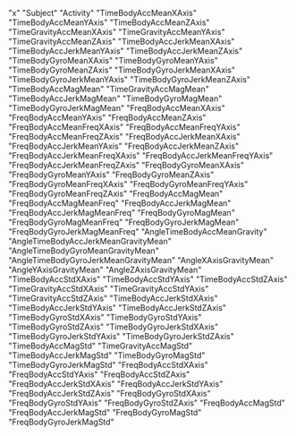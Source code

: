 "x"
"Subject"
"Activity"
"TimeBodyAccMeanXAxis"
"TimeBodyAccMeanYAxis"
"TimeBodyAccMeanZAxis"
"TimeGravityAccMeanXAxis"
"TimeGravityAccMeanYAxis"
"TimeGravityAccMeanZAxis"
"TimeBodyAccJerkMeanXAxis"
"TimeBodyAccJerkMeanYAxis"
"TimeBodyAccJerkMeanZAxis"
"TimeBodyGyroMeanXAxis"
"TimeBodyGyroMeanYAxis"
"TimeBodyGyroMeanZAxis"
"TimeBodyGyroJerkMeanXAxis"
"TimeBodyGyroJerkMeanYAxis"
"TimeBodyGyroJerkMeanZAxis"
"TimeBodyAccMagMean"
"TimeGravityAccMagMean"
"TimeBodyAccJerkMagMean"
"TimeBodyGyroMagMean"
"TimeBodyGyroJerkMagMean"
"FreqBodyAccMeanXAxis"
"FreqBodyAccMeanYAxis"
"FreqBodyAccMeanZAxis"
"FreqBodyAccMeanFreqXAxis"
"FreqBodyAccMeanFreqYAxis"
"FreqBodyAccMeanFreqZAxis"
"FreqBodyAccJerkMeanXAxis"
"FreqBodyAccJerkMeanYAxis"
"FreqBodyAccJerkMeanZAxis"
"FreqBodyAccJerkMeanFreqXAxis"
"FreqBodyAccJerkMeanFreqYAxis"
"FreqBodyAccJerkMeanFreqZAxis"
"FreqBodyGyroMeanXAxis"
"FreqBodyGyroMeanYAxis"
"FreqBodyGyroMeanZAxis"
"FreqBodyGyroMeanFreqXAxis"
"FreqBodyGyroMeanFreqYAxis"
"FreqBodyGyroMeanFreqZAxis"
"FreqBodyAccMagMean"
"FreqBodyAccMagMeanFreq"
"FreqBodyAccJerkMagMean"
"FreqBodyAccJerkMagMeanFreq"
"FreqBodyGyroMagMean"
"FreqBodyGyroMagMeanFreq"
"FreqBodyGyroJerkMagMean"
"FreqBodyGyroJerkMagMeanFreq"
"AngleTimeBodyAccMeanGravity"
"AngleTimeBodyAccJerkMeanGravityMean"
"AngleTimeBodyGyroMeanGravityMean"
"AngleTimeBodyGyroJerkMeanGravityMean"
"AngleXAxisGravityMean"
"AngleYAxisGravityMean"
"AngleZAxisGravityMean"
"TimeBodyAccStdXAxis"
"TimeBodyAccStdYAxis"
"TimeBodyAccStdZAxis"
"TimeGravityAccStdXAxis"
"TimeGravityAccStdYAxis"
"TimeGravityAccStdZAxis"
"TimeBodyAccJerkStdXAxis"
"TimeBodyAccJerkStdYAxis"
"TimeBodyAccJerkStdZAxis"
"TimeBodyGyroStdXAxis"
"TimeBodyGyroStdYAxis"
"TimeBodyGyroStdZAxis"
"TimeBodyGyroJerkStdXAxis"
"TimeBodyGyroJerkStdYAxis"
"TimeBodyGyroJerkStdZAxis"
"TimeBodyAccMagStd"
"TimeGravityAccMagStd"
"TimeBodyAccJerkMagStd"
"TimeBodyGyroMagStd"
"TimeBodyGyroJerkMagStd"
"FreqBodyAccStdXAxis"
"FreqBodyAccStdYAxis"
"FreqBodyAccStdZAxis"
"FreqBodyAccJerkStdXAxis"
"FreqBodyAccJerkStdYAxis"
"FreqBodyAccJerkStdZAxis"
"FreqBodyGyroStdXAxis"
"FreqBodyGyroStdYAxis"
"FreqBodyGyroStdZAxis"
"FreqBodyAccMagStd"
"FreqBodyAccJerkMagStd"
"FreqBodyGyroMagStd"
"FreqBodyGyroJerkMagStd"
